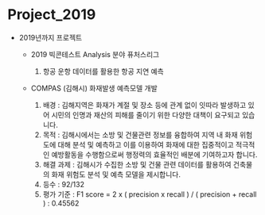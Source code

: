 # Project_2019
- 2019년까지 프로젝트
  + 2019 빅콘테스트 Analysis 분야 퓨처스리그
    1. 항공 운항 데이터를 활용한 항공 지연 예측
  
  + COMPAS (김해시) 화재발생 예측모델 개발
    1. 배경 : 김해지역은 화재가 계절 및 장소 등에 관계 없이 잇따라 발생하고 있어 시민의 인명과 재산의 피해를 줄이기 위한 다양한 대책이 요구되고 있습니다.
    2. 목적 : 김해시에서는 소방 및 건물관련 정보를 융합하여 지역 내 화재 위험도에 대해 분석 및 예측하고 이를 이용하여 화재에 대한 집중적이고 적극적인 예방활동을 수행함으로써 행정력의 효율적인 배분에 기여하고자 합니다.
    3. 해결 과제 : 김해시가 수집한 소방 및 건물 관련 데이터를 활용하여 건축물의 화재 위험도 분석 및 예측 모델을 제시합니다.
    4. 등수 : 92/132
    5. 평가 기준 : F1 score = 2 x ( precision x recall ) / ( precision + recall ) : 0.45562

